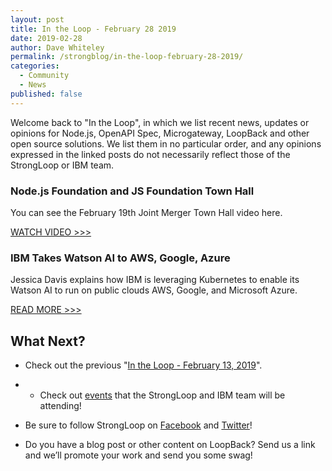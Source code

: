 ```yaml
---
layout: post
title: In the Loop - February 28 2019
date: 2019-02-28
author: Dave Whiteley
permalink: /strongblog/in-the-loop-february-28-2019/
categories:
  - Community
  - News
published: false
---
```


Welcome back to "In the Loop", in which we list recent news, updates or opinions for Node.js, OpenAPI Spec, Microgateway, LoopBack and other open source solutions. We list them in no particular order, and any opinions expressed in the linked posts do not necessarily reflect those of the StrongLoop or IBM team.
<!--more-->

### Node.js Foundation and JS Foundation Town Hall

You can see the February 19th Joint Merger Town Hall video here.

[WATCH VIDEO >>>](https://www.youtube.com/watch?time_continue=2648&v=TH1YeED3EYM)


### IBM Takes Watson AI to AWS, Google, Azure

Jessica Davis explains how IBM is leveraging Kubernetes to enable its Watson AI to run on public clouds AWS, Google, and Microsoft Azure. 

[READ MORE >>>](https://www.informationweek.com/big-data/ai-machine-learning/ibm-takes-watson-ai-to-aws-google-azure/d/d-id/1333895)


## What Next?

* Check out the previous "[In the Loop - February 13, 2019](https://strongloop.com/strongblog/in-the-loop-february-13-2019/)".

* * Check out [events](https://strongloop.com/events/) that the StrongLoop and IBM team will be attending!

* Be sure to follow StrongLoop on [Facebook](https://www.facebook.com/strongloop/) and [Twitter](https://twitter.com/StrongLoop)!

* Do you have a blog post or other content on LoopBack? Send us a link and we’ll promote your work and send you some swag!
